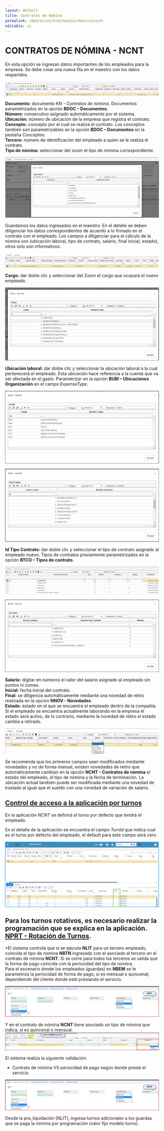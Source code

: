 ```yaml
---
layout: default
title: Contratos de Nómina
permalink: /Operacion/hrm/nomina/nbasica/ncnt
editable: si
---
```


# CONTRATOS DE NÓMINA - NCNT

En esta opción se ingresan datos importantes de los empleados para la empresa. Se debe crear una nueva fila en el maestro con los datos requeridos.  

![](ncnt1.png)

**Documento:** documento _KN - Contratos de nómina_. Documentos parametrizados en la opción **BDOC – Documentos.**  
**Número:** consecutivo asignado automáticamente por el sistema.  
**Ubicación:** número de ubicación de la empresa que registra el contrato.  
**Concepto:** concepto por el cual se realiza el contrato. Los conceptos también son parametrizables en la opción **BDOC – Documentos** en la pestaña _Conceptos_.  
**Tercero:** número de identificación del empleado a quien se le realiza el contrato.  
**Tipo de nómina:** seleccionar del zoom el tipo de nómina correspondiente.  

![](ncnt2.png)

Guardamos los datos ingresados en el maestro. En el detalle se deben diligenciar los datos correspondientes de acuerdo a lo firmado en el contrato con el empleado. Los campos a diligenciar para el cálculo de la nómina son (ubicación laboral, tipo de contrato, salario, final inicial, estado), otros solo son informativos.  

![](ncnt3.png)

**Cargo:** dar doble clic y seleccionar del Zoom el cargo que ocupará el nuevo empleado.  

![](ncnt4.png)

**Ubicación laboral:** dar doble clic y seleccionar la ubicación laboral a la cual pertenecerá el empleado. Esta ubicación hace referencia a la cuenta que va ser afectada en el gasto. Parametrizar en la opción **BUBI – Ubicaciones Organización** en el campo _ExpenseType_.  

![](ncnt5.png)

![](ncnt6.png)

**Id Tipo Contrato:** dar doble clic y seleccionar el tipo de contrato asignado al empleado nuevo. Tipos de contratos previamente parametrizados en la opción **BTCO – Tipos de contrato**.  

![](ncnt7.png)

![](ncnt8.png)

**Salario:** digitar en números el valor del salario asignado al empleado sin puntos ni comas.  
**Inicial:** fecha inicial del contrato.  
**Final:** se diligencia automáticamente mediante una novedad de retiro realizada en la opción **NNOV - Novedades**.  
**Estado:** estado en el que se encuentra el empleado dentro de la compañía. Si el empleado se encuentra actualmente laborando en la empresa el estado será activo, de lo contrario, mediante la novedad de retiro el estado cambia a retirado.  

![](ncnt9.png)

Se recomienda que los primeros campos sean modificados mediante novedades y no de forma manual, existen novedades de retiro que automáticamente cambian en la opción **NCNT – Contratos de nómina** el estado del empleado, el tipo de nómina y la fecha de terminación. La ubicación actual también puede ser modificada mediante una novedad de traslado al igual que el sueldo con una novedad de variación de salario.  


## [Control de acceso a la aplicación por turnos](http://docs.oasiscom.com/Operacion/hrm/nomina/nbasica/ncnt#control-de-acceso-a-la-aplicaci%C3%B3n-por-turnos)

En la aplicación _NCNT_ se definirá el turno por defecto que tendrá el empleado.  

En el detalle de la aplicación se encuentra el campo _TurnId_ que indica cual es el turno por defecto del empleado, el default para este campo será cero.  

![](ncnt10.png)

Para los turnos rotativos, es necesario realizar la programación que se explica en la aplicación.  
[**NPRT - Rotación de Turnos**](http://docs.oasiscom.com//Operacion/hrm/asistencia/nasistenci/nprt).  
--- 
*El sistema controla que si se ejecuta **NLIT** para un tercero empleado, coincida el tipo de nomina **NBTN** ingresado con el asociado al tercero en el contrato de nómina **NCNT**. Si se corre para todos los terceros se valida que la forma de pago coincida con la periocidad del tipo de nomina.  
Para el escenario donde los empleados (guardas) en **NBEM** se le parametriza la periocidad de forma de pago, si es mensual o quincenal; dependiendo del cliente donde esté prestando el servicio.  

![](ncnt11.png)  

Y en el contrato de nómina **NCNT** tiene asociado un tipo de nómina que indica, si es quincenal o mensual.  
![](ncnt12.png)  

El sistema realiza la siguiente validación:  

* Contrato de nómina VS periocidad de pago según donde preste el servicio.  

![](ncnt11.png)  

Desde la pre_liquidación [NLIT], ingresa turnos adicionales a los guardas que se paga la nómina por programación (valor fijo modelo turno).  





